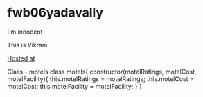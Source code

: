 # fwb06yadavally

I'm innocent

This is Vikram

[Hosted at](https://db06yadavally.herokuapp.com/)


Class - motels class motels{ constructor(motelRatings, motelCost, motelFacility){ this.motelRatings = motelRatings; this.motelCost = motelCost; this.motelFacility = motelFacility; } }